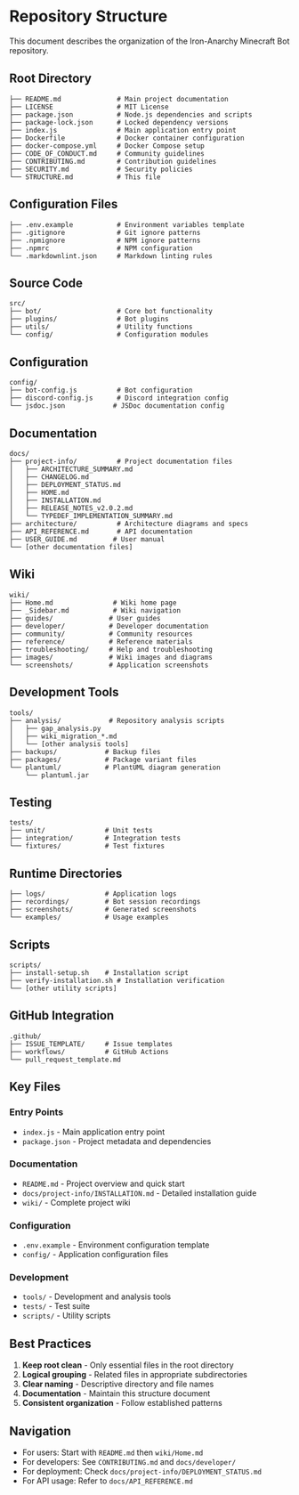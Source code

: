 # Repository Structure

This document describes the organization of the Iron-Anarchy Minecraft Bot repository.

## Root Directory
```
├── README.md              # Main project documentation
├── LICENSE                # MIT License
├── package.json           # Node.js dependencies and scripts
├── package-lock.json      # Locked dependency versions
├── index.js               # Main application entry point
├── Dockerfile             # Docker container configuration
├── docker-compose.yml     # Docker Compose setup
├── CODE_OF_CONDUCT.md     # Community guidelines
├── CONTRIBUTING.md        # Contribution guidelines
├── SECURITY.md            # Security policies
└── STRUCTURE.md           # This file
```

## Configuration Files
```
├── .env.example           # Environment variables template
├── .gitignore             # Git ignore patterns
├── .npmignore             # NPM ignore patterns
├── .npmrc                 # NPM configuration
└── .markdownlint.json     # Markdown linting rules
```

## Source Code
```
src/
├── bot/                   # Core bot functionality
├── plugins/               # Bot plugins
├── utils/                 # Utility functions
└── config/                # Configuration modules
```

## Configuration
```
config/
├── bot-config.js          # Bot configuration
├── discord-config.js      # Discord integration config
└── jsdoc.json            # JSDoc documentation config
```

## Documentation
```
docs/
├── project-info/          # Project documentation files
│   ├── ARCHITECTURE_SUMMARY.md
│   ├── CHANGELOG.md
│   ├── DEPLOYMENT_STATUS.md
│   ├── HOME.md
│   ├── INSTALLATION.md
│   ├── RELEASE_NOTES_v2.0.2.md
│   └── TYPEDEF_IMPLEMENTATION_SUMMARY.md
├── architecture/          # Architecture diagrams and specs
├── API_REFERENCE.md       # API documentation
├── USER_GUIDE.md         # User manual
└── [other documentation files]
```

## Wiki
```
wiki/
├── Home.md               # Wiki home page
├── _Sidebar.md           # Wiki navigation
├── guides/              # User guides
├── developer/           # Developer documentation
├── community/           # Community resources
├── reference/           # Reference materials
├── troubleshooting/     # Help and troubleshooting
├── images/              # Wiki images and diagrams
└── screenshots/         # Application screenshots
```

## Development Tools
```
tools/
├── analysis/            # Repository analysis scripts
│   ├── gap_analysis.py
│   ├── wiki_migration_*.md
│   └── [other analysis tools]
├── backups/            # Backup files
├── packages/           # Package variant files
└── plantuml/           # PlantUML diagram generation
    └── plantuml.jar
```

## Testing
```
tests/
├── unit/               # Unit tests
├── integration/        # Integration tests
└── fixtures/           # Test fixtures
```

## Runtime Directories
```
├── logs/               # Application logs
├── recordings/         # Bot session recordings
├── screenshots/        # Generated screenshots
└── examples/           # Usage examples
```

## Scripts
```
scripts/
├── install-setup.sh    # Installation script
├── verify-installation.sh # Installation verification
└── [other utility scripts]
```

## GitHub Integration
```
.github/
├── ISSUE_TEMPLATE/     # Issue templates
├── workflows/          # GitHub Actions
└── pull_request_template.md
```

## Key Files

### Entry Points
- `index.js` - Main application entry point
- `package.json` - Project metadata and dependencies

### Documentation
- `README.md` - Project overview and quick start
- `docs/project-info/INSTALLATION.md` - Detailed installation guide
- `wiki/` - Complete project wiki

### Configuration
- `.env.example` - Environment configuration template
- `config/` - Application configuration files

### Development
- `tools/` - Development and analysis tools
- `tests/` - Test suite
- `scripts/` - Utility scripts

## Best Practices

1. **Keep root clean** - Only essential files in the root directory
2. **Logical grouping** - Related files in appropriate subdirectories
3. **Clear naming** - Descriptive directory and file names
4. **Documentation** - Maintain this structure document
5. **Consistent organization** - Follow established patterns

## Navigation

- For users: Start with `README.md` then `wiki/Home.md`
- For developers: See `CONTRIBUTING.md` and `docs/developer/`
- For deployment: Check `docs/project-info/DEPLOYMENT_STATUS.md`
- For API usage: Refer to `docs/API_REFERENCE.md`
